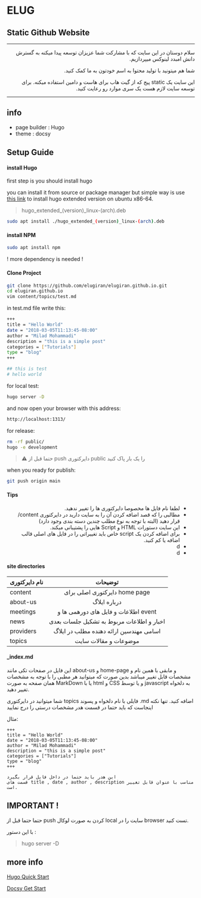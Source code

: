 # ELUG
## Static Github Website


---

<div dir="rtl">

سلام دوستان
در این سایت که با مشارکت شما عزیزان توسعه پیدا میکنه به گسترش دانش امبدد لینوکس میپردازیم.

شما هم میتونید با تولید محتوا به اسم خودتون به ما کمک کنید.

این سایت یک static پیج که از گیت هاب برای هاست و دامین استفاده میکنه. برای توسعه سایت لازم هست یک سری موارد رو رعایت کنید.


</div>


---

## info

- page builder : Hugo
- theme : docsy


## Setup Guide

#### install Hugo

first step is you should install hugo

you can install it from source or package manager but simple way is use [this link](https://github.com/gohugoio/hugo/releases/download/v0.139.3/hugo_extended_0.139.3_linux-amd64.deb)
to install hugo extended version on ubuntu x86-64.



> hugo_extended_(version)_linux-(arch).deb

``` bash
sudo apt install ./hugo_extended_(version)_linux-(arch).deb
```


#### install NPM

``` bash 
sudo apt install npm
```

! more dependency is needed !

#### Clone Project

``` bash
git clone https://github.com/elugiran/elugiran.github.io.git
cd elugiran.github.io
vim content/topics/test.md
```

in test.md file write this:

``` bash
+++                                                                             
title = "Hello World"
date = "2018-03-05T11:13:45-08:00"
author = "Milad Mohammadi"
description = "this is a simple post"
categories = ["Tutorials"]
type = "blog"
+++

## this is test
# hello world

```

for local test:
``` bash
hugo server -D

```

and now open your browser with this address:
``` bash
http://localhost:1313/
```

for release:
``` bash
rm -rf public/
hugo -e development
```

> :warning: حتما قبل از push دایرکتوری public را یک بار پاک کنید

when you ready for publish:
``` bash
git push origin main
```



#### Tips

<div dir="rtl">

 - لطفا نام فایل ها مخصوصا دایرکتوری ها را تغییر ندهید.
 - مطالبی را که قصد اضافه کردن آن را به سایت دارید در دایرکتوری content/ قرار دهید (البته با توجه به نوع مطلب چندین دسته بندی وجود دارد)
 - این سایت دستورات HTML و Script هایی را پشتیبانی میکند.
 - برای اضافه کردن یک script خاص باید تغییراتی را در فایل های اصلی قالب اضافه یا کم کنید.
- d
- d

</div>

#### site directories


| نام دایرکتوری  | توضیحات |
| ------------- |:-------------:|
|   content       | دایرکتوری اصلی برای home page     |
|   about-us      | درباره ایلاگ     |
|   meetings      | اطلاعات و فایل های دورهمی ها و event     |
|   news          | اخبار و اطلاعات مربوط به تشکیل جلسات بعدی     |
|   providers     | اسامی مهندسین ارائه دهنده مطلب در ایلاگ     |
|   topics        | موضوعات و مقالات سایت     |




#### _index.md

این فایل در صفحات تکی مانند about-us و home-page و مابقی با همین نام و مشخصات قابل تغییر میباشد بدین صورت که میتوانید هر مطبی را با توجه به مشخصات همان صفحه به صورت MarkDown یا با html و CSS و یا توسط javascript به دلخواه تغییر دهید.


شما میتوانید در دایرکتوری topics فایلی با نام دلخواه و پسوند .md اضافه کنید. تنها نکته اینجاست که باید حتما در قسمت هدر مشخصات درستی را درج نمایید 

مثال:
```
+++                                                                             
title = "Hello World"
date = "2018-03-05T11:13:45-08:00"
author = "Milad Mohammadi"
description = "this is a simple post"
categories = ["Tutorials"]
type = "blog"
+++

این هدر باید حتما در داخل فایل قرار بگیرد
قسمت های title , date , author , description مناسب با عنوان قابل تغییر است.

```



## IMPORTANT !

حتما حتما قبل از push کردن به صورت لوکال local سایت را در browser تست کنید.

با این دستور :

> hugo server -D


## more info

[Hugo Quick Start](https://gohugo.io/getting-started/quick-start/)

[Docsy Get Start](https://www.docsy.dev/docs/get-started/)

